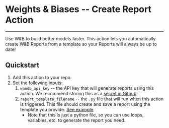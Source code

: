# Weights & Biases -- Create Report Action
---
Use W&B to build better models faster.  This action lets you automatically create W&B Reports from a template so your Reports will always be up to date!

## Quickstart
1. Add this action to your repo.
2. Set the following inputs:
    1. `wandb_api_key` -- the API key that will generate reports using this action.  We recommend storing this as a [secret in Github](https://docs.github.com/en/actions/security-guides/encrypted-secrets)!
    2. `report_template_filename` -- the `.py` file that will run when this action is triggered.  This file should create and save a report using the template you provide.  [See example](https://github.com/andrewtruong/wandb-gh-actions/blob/master/template.py)
        - Note that this is just a python file, so you can use loops, variables, etc. to generate the report you need.
